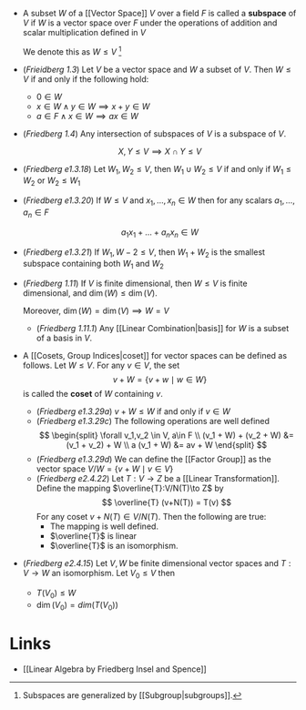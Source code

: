 * A subset $W$ of a [[Vector Space]] $V$ over a field $F$ is called a **subspace** of $V$ if $W$ is a vector space over $F$ under the operations of addition and scalar multiplication defined in $V$
  
  We denote this as $W\le V$ [^group_theory]

[^group_theory]: Subspaces are generalized by [[Subgroup|subgroups]].

* (*Frieidberg 1.3*) Let $V$ be a vector space and $W$ a subset of $V$. Then $W\le V$ if and only if the following hold:
	* $0\in W$
	* $x\in W \wedge y\in W \implies x+y\in W$
	* $a\in F \wedge x\in W \implies ax\in W$
* (*Friedberg 1.4*) Any intersection of subspaces of $V$ is a subspace of $V$. 
  
  $$
  X,Y\le V \implies X\cap Y \le V
  $$

* (*Friedberg e1.3.18*) Let $W_1,W_2\le V$, then $W_1\cup W_2 \le V$ if and only if $W_1 \le W_2$ or $W_2 \le W_1$ 
* (*Friedberg e1.3.20*) If $W\le V$ and $x_1,\dots,x_n\in W$ then for any scalars $a_1,\dots,a_n\in F$
  
  $$
  a_1x_1 +\dots + a_nx_n \in W
  $$

* (*Friedberg e1.3.21*) If $W_1,W-2 \le V$, then $W_1 + W_2$ is the smallest subspace containing both $W_1$ and $W_2$

* (*Friedberg 1.11*) If $V$ is finite dimensional, then $W\le V$ is finite dimensional, and $\dim(W)\le \dim(V)$. 
  
  Moreover, $\dim(W)=\dim(V) \implies W=V$
	* (*Friedberg 1.11.1*) Any [[Linear Combination|basis]] for $W$ is a subset of a basis in $V$. 

* A [[Cosets, Group Indices|coset]] for vector spaces can be defined as follows. Let $W\le V$. For any $v\in V$, the set 
  $$
  v + W = \{v + w \mid w\in W\}
  $$
  is called the **coset** of $W$ containing $v$. 
	* (*Friedberg e1.3.29a*) $v+W\le W$ if and only if $v\in W$
	* (*Friedberg e1.3.29c*) The following operations are well defined 
	  $$
	  \begin{split}
	  \forall v_1,v_2 \in V, a\in F \\
	  (v_1 + W) + (v_2 + W) &= (v_1 + v_2) + W \\
	  a (v_1 + W) &= av + W
	  \end{split}
	  $$
	* (*Friedberg e1.3.29d*) We can define the [[Factor Group]] as the vector space $V/W=\{v + W \mid v \in V\}$ 
	* (*Friedberg e2.4.22*) Let $T:V\to Z$ be a [[Linear Transformation]]. Define the mapping $\overline{T}:V/N(T)\to Z$ by 
	  $$
	  \overline{T} (v+N(T)) = T(v)
	  $$
	  For any coset $v+N(T)\in V/N(T)$. Then the following are true:
		* The mapping is well defined.
		* $\overline{T}$ is linear
		* $\overline{T}$ is an isomorphism.

* (*Friedberg e2.4.15*) Let $V,W$ be finite dimensional vector spaces and $T:V\to W$ an isomorphism. Let $V_0\le V$ then 
	* $T(V_0)\le W$
	* $\dim(V_0) = dim(T(V_0))$   
# Links
 * [[Linear Algebra by Friedberg Insel and Spence]]